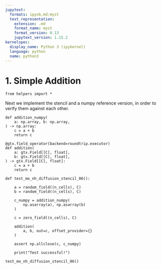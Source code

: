 ```yaml
---
jupytext:
  formats: ipynb,md:myst
  text_representation:
    extension: .md
    format_name: myst
    format_version: 0.13
    jupytext_version: 1.15.2
kernelspec:
  display_name: Python 3 (ipykernel)
  language: python
  name: python3
---
```


# 1. Simple Addition

```{code-cell} ipython3
from helpers import *
```

Next we implement the stencil and a numpy reference version, in order to verify them against each other.

```{code-cell} ipython3
def addition_numpy(
    a: np.array, b: np.array,
) -> np.array:
    c = a + b
    return c
```

```{code-cell} ipython3
@gtx.field_operator(backend=roundtrip.executor)
def addition(
    a: gtx.Field[[C], float],
    b: gtx.Field[[C], float],
) -> gtx.Field[[C], float]:
    c = a + b
    return c
```

```{code-cell} ipython3
def test_mo_nh_diffusion_stencil_06():
    
    a = random_field((n_cells), C)
    b = random_field((n_cells), C)
    
    c_numpy = addition_numpy(
        np.asarray(a), np.asarray(b)
    )

    c = zero_field((n_cells), C)

    addition(
        a, b, out=c, offset_provider={}
    )
    
    assert np.allclose(c, c_numpy)

    print("Test successful!")
```

```{code-cell} ipython3
test_mo_nh_diffusion_stencil_06()
```
